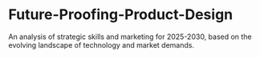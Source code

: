 # Future-Proofing-Product-Design
An analysis of strategic skills and marketing for 2025-2030, based on the evolving landscape of technology and market demands.

